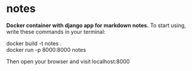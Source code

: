 # notes
**Docker container with django app for markdown notes.**
To start using, write these commands in your terminal:

docker build -t notes .  
docker run -p 8000:8000 notes


Then open your browser and visit localhost:8000
